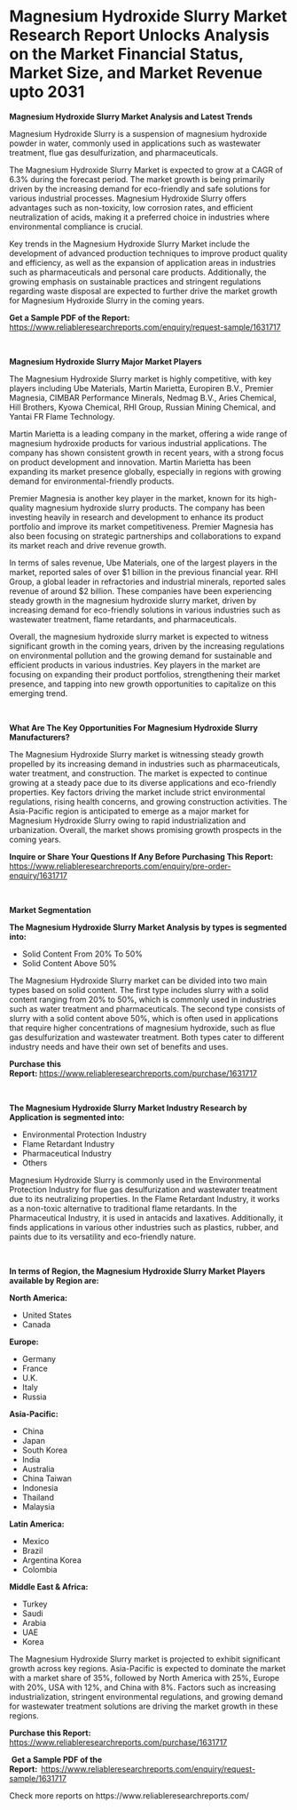 <p><h1>Magnesium Hydroxide Slurry Market Research Report Unlocks Analysis on the Market Financial Status, Market Size, and Market Revenue upto 2031</h1></p><p><strong>Magnesium Hydroxide Slurry Market Analysis and Latest Trends</strong></p>
<p><p>Magnesium Hydroxide Slurry is a suspension of magnesium hydroxide powder in water, commonly used in applications such as wastewater treatment, flue gas desulfurization, and pharmaceuticals.</p><p>The Magnesium Hydroxide Slurry Market is expected to grow at a CAGR of 6.3% during the forecast period. The market growth is being primarily driven by the increasing demand for eco-friendly and safe solutions for various industrial processes. Magnesium Hydroxide Slurry offers advantages such as non-toxicity, low corrosion rates, and efficient neutralization of acids, making it a preferred choice in industries where environmental compliance is crucial. </p><p>Key trends in the Magnesium Hydroxide Slurry Market include the development of advanced production techniques to improve product quality and efficiency, as well as the expansion of application areas in industries such as pharmaceuticals and personal care products. Additionally, the growing emphasis on sustainable practices and stringent regulations regarding waste disposal are expected to further drive the market growth for Magnesium Hydroxide Slurry in the coming years.</p></p>
<p><strong>Get a Sample PDF of the Report:&nbsp;</strong> <a href="https://www.reliableresearchreports.com/enquiry/request-sample/1631717">https://www.reliableresearchreports.com/enquiry/request-sample/1631717</a></p>
<p>&nbsp;</p>
<p><strong>Magnesium Hydroxide Slurry Major Market Players</strong></p>
<p><p>The Magnesium Hydroxide Slurry market is highly competitive, with key players including Ube Materials, Martin Marietta, Europiren B.V., Premier Magnesia, CIMBAR Performance Minerals, Nedmag B.V., Aries Chemical, Hill Brothers, Kyowa Chemical, RHI Group, Russian Mining Chemical, and Yantai FR Flame Technology.</p><p>Martin Marietta is a leading company in the market, offering a wide range of magnesium hydroxide products for various industrial applications. The company has shown consistent growth in recent years, with a strong focus on product development and innovation. Martin Marietta has been expanding its market presence globally, especially in regions with growing demand for environmental-friendly products.</p><p>Premier Magnesia is another key player in the market, known for its high-quality magnesium hydroxide slurry products. The company has been investing heavily in research and development to enhance its product portfolio and improve its market competitiveness. Premier Magnesia has also been focusing on strategic partnerships and collaborations to expand its market reach and drive revenue growth.</p><p>In terms of sales revenue, Ube Materials, one of the largest players in the market, reported sales of over $1 billion in the previous financial year. RHI Group, a global leader in refractories and industrial minerals, reported sales revenue of around $2 billion. These companies have been experiencing steady growth in the magnesium hydroxide slurry market, driven by increasing demand for eco-friendly solutions in various industries such as wastewater treatment, flame retardants, and pharmaceuticals.</p><p>Overall, the magnesium hydroxide slurry market is expected to witness significant growth in the coming years, driven by the increasing regulations on environmental pollution and the growing demand for sustainable and efficient products in various industries. Key players in the market are focusing on expanding their product portfolios, strengthening their market presence, and tapping into new growth opportunities to capitalize on this emerging trend.</p></p>
<p>&nbsp;</p>
<p><strong>What Are The Key Opportunities For Magnesium Hydroxide Slurry Manufacturers?</strong></p>
<p><p>The Magnesium Hydroxide Slurry market is witnessing steady growth propelled by its increasing demand in industries such as pharmaceuticals, water treatment, and construction. The market is expected to continue growing at a steady pace due to its diverse applications and eco-friendly properties. Key factors driving the market include strict environmental regulations, rising health concerns, and growing construction activities. The Asia-Pacific region is anticipated to emerge as a major market for Magnesium Hydroxide Slurry owing to rapid industrialization and urbanization. Overall, the market shows promising growth prospects in the coming years.</p></p>
<p><strong>Inquire or Share Your Questions If Any Before Purchasing This Report:</strong> <a href="https://www.reliableresearchreports.com/enquiry/pre-order-enquiry/1631717">https://www.reliableresearchreports.com/enquiry/pre-order-enquiry/1631717</a></p>
<p>&nbsp;</p>
<p><strong>Market Segmentation</strong></p>
<p><strong>The Magnesium Hydroxide Slurry Market Analysis by types is segmented into:</strong></p>
<p><ul><li>Solid Content From 20% To 50%</li><li>Solid Content Above 50%</li></ul></p>
<p><p>The Magnesium Hydroxide Slurry market can be divided into two main types based on solid content. The first type includes slurry with a solid content ranging from 20% to 50%, which is commonly used in industries such as water treatment and pharmaceuticals. The second type consists of slurry with a solid content above 50%, which is often used in applications that require higher concentrations of magnesium hydroxide, such as flue gas desulfurization and wastewater treatment. Both types cater to different industry needs and have their own set of benefits and uses.</p></p>
<p><strong>Purchase this Report:&nbsp;</strong><a href="https://www.reliableresearchreports.com/purchase/1631717">https://www.reliableresearchreports.com/purchase/1631717</a></p>
<p>&nbsp;</p>
<p><strong>The Magnesium Hydroxide Slurry Market Industry Research by Application is segmented into:</strong></p>
<p><ul><li>Environmental Protection Industry</li><li>Flame Retardant Industry</li><li>Pharmaceutical Industry</li><li>Others</li></ul></p>
<p><p>Magnesium Hydroxide Slurry is commonly used in the Environmental Protection Industry for flue gas desulfurization and wastewater treatment due to its neutralizing properties. In the Flame Retardant Industry, it works as a non-toxic alternative to traditional flame retardants. In the Pharmaceutical Industry, it is used in antacids and laxatives. Additionally, it finds applications in various other industries such as plastics, rubber, and paints due to its versatility and eco-friendly nature.</p></p>
<p>&nbsp;</p>
<p><strong>In terms of Region, the Magnesium Hydroxide Slurry Market Players available by Region are:</strong></p>
<p>
    <p> <strong> North America: </strong>
        <ul>
            <li>United States</li>
            <li>Canada</li>
        </ul>
        </p> 
    <p> <strong> Europe: </strong>
        <ul>
            <li>Germany</li>
            <li>France</li>
            <li>U.K.</li>
            <li>Italy</li>
            <li>Russia</li>
        </ul>
        </p> 
    <p> <strong> Asia-Pacific: </strong>
        <ul>
            <li>China</li>
            <li>Japan</li>
            <li>South Korea</li>
            <li>India</li>
            <li>Australia</li>
            <li>China Taiwan</li>
            <li>Indonesia</li>
            <li>Thailand</li>
            <li>Malaysia</li>
        </ul>
        </p> 
    <p> <strong> Latin America: </strong>
        <ul>
            <li>Mexico</li>
            <li>Brazil</li>
            <li>Argentina Korea</li>
            <li>Colombia</li>
        </ul>
        </p> 
    <p> <strong> Middle East & Africa: </strong>
        <ul>
            <li>Turkey</li>
            <li>Saudi</li>
            <li>Arabia</li>
            <li>UAE</li>
            <li>Korea</li>
        </ul>
    </p>
    </p>
<p><p>The Magnesium Hydroxide Slurry market is projected to exhibit significant growth across key regions. Asia-Pacific is expected to dominate the market with a market share of 35%, followed by North America with 25%, Europe with 20%, USA with 12%, and China with 8%. Factors such as increasing industrialization, stringent environmental regulations, and growing demand for wastewater treatment solutions are driving the market growth in these regions.</p></p>
<p><strong>Purchase this Report: </strong><a href="https://www.reliableresearchreports.com/purchase/1631717">https://www.reliableresearchreports.com/purchase/1631717</a></p>
<p>&nbsp;<strong>Get a Sample PDF of the Report:&nbsp;&nbsp;</strong><a href="https://www.reliableresearchreports.com/enquiry/request-sample/1631717">https://www.reliableresearchreports.com/enquiry/request-sample/1631717</a></p>
<p><strong></strong></p>
<p>Check more reports on https://www.reliableresearchreports.com/</p>